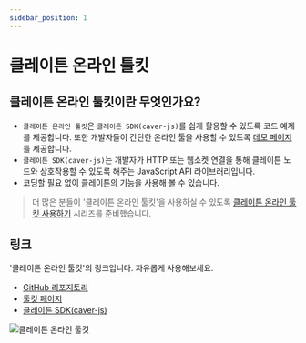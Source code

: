```yaml
---
sidebar_position: 1
---
```


# 클레이튼 온라인 툴킷

## 클레이튼 온라인 툴킷이란 무엇인가요? <a id="what-is-the-klaytn-online-toolkit"></a>

* `클레이튼 온라인 툴킷`은 `클레이튼 SDK(caver-js)`를 쉽게 활용할 수 있도록 코드 예제를 제공합니다. 또한 개발자들이 간단한 온라인 툴을 사용할 수 있도록 [데모 페이지](https://toolkit.klaytn.foundation)를 제공합니다.
* `클레이튼 SDK(caver-js)`는 개발자가 HTTP 또는 웹소켓 연결을 통해 클레이튼 노드와 상호작용할 수 있도록 해주는 JavaScript API 라이브러리입니다.
* 코딩할 필요 없이 클레이튼의 기능을 사용해 볼 수 있습니다.

> 더 많은 분들이 '클레이튼 온라인 툴킷'을 사용하실 수 있도록 [클레이튼 온라인 툴킷 사용하기](https://medium.com/klaytn/using-klaytn-online-toolkit-1-multisig-60399a0b0278) 시리즈를 준비했습니다.

## 링크 <a id="links"></a>
'클레이튼 온라인 툴킷'의 링크입니다. 자유롭게 사용해보세요.
* [GitHub 리포지토리](https://github.com/klaytn/klaytn-online-toolkit)
* [툴킷 페이지](https://toolkit.klaytn.foundation)
* [클레이튼 SDK(caver-js)](https://docs.klaytn.foundation/dapp/sdk/caver-js)

![클레이튼 온라인 툴킷](/img/build/tools/klaytn-online-toolkit.png)
